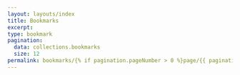```yaml
---
layout: layouts/index
title: Bookmarks
excerpt:
type: bookmark
pagination:
  data: collections.bookmarks
  size: 12
permalink: bookmarks/{% if pagination.pageNumber > 0 %}page/{{ pagination.pageNumber }}{% else %}index{% endif %}.html
---
```


